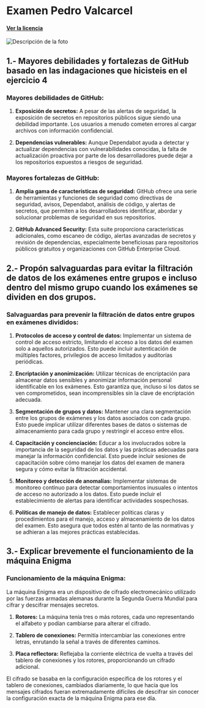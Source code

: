 # Examen Pedro Valcarcel
#### [Ver la licencia](https://github.com/SR2A/Pedro-Valcarcel/blob/main/Examen1/license.md)
![Descripción de la foto](https://comunicacion.intecca.uned.es/wp-content/uploads/2017/04/slide-caption-1b5.png)
## 1.- Mayores debilidades y fortalezas de GitHub basado en las indagaciones que hicisteis en el ejercicio 4
### Mayores debilidades de GitHub:
1. **Exposición de secretos:** A pesar de las alertas de seguridad, la exposición de secretos en repositorios públicos sigue siendo una debilidad importante. Los usuarios a menudo cometen errores al cargar archivos con información confidencial.
   
2. **Dependencias vulnerables:** Aunque Dependabot ayuda a detectar y actualizar dependencias con vulnerabilidades conocidas, la falta de actualización proactiva por parte de los desarrolladores puede dejar a los repositorios expuestos a riesgos de seguridad.

### Mayores fortalezas de GitHub:
1. **Amplia gama de características de seguridad:** GitHub ofrece una serie de herramientas y funciones de seguridad como directivas de seguridad, avisos, Dependabot, análisis de código, y alertas de secretos, que permiten a los desarrolladores identificar, abordar y solucionar problemas de seguridad en sus repositorios.

2. **GitHub Advanced Security:** Esta suite proporciona características adicionales, como escaneo de código, alertas avanzadas de secretos y revisión de dependencias, especialmente beneficiosas para repositorios públicos gratuitos y organizaciones con GitHub Enterprise Cloud.


## 2.- Propón salvaguardas para evitar la filtración de datos de los exámenes entre grupos e incluso dentro del mismo grupo cuando los exámenes se dividen en dos grupos. 

### Salvaguardas para prevenir la filtración de datos entre grupos en exámenes divididos:

1. **Protocolos de acceso y control de datos:** Implementar un sistema de control de acceso estricto, limitando el acceso a los datos del examen solo a aquellos autorizados. Esto puede incluir autenticación de múltiples factores, privilegios de acceso limitados y auditorías periódicas.

2. **Encriptación y anonimización:** Utilizar técnicas de encriptación para almacenar datos sensibles y anonimizar información personal identificable en los exámenes. Esto garantiza que, incluso si los datos se ven comprometidos, sean incomprensibles sin la clave de encriptación adecuada.

3. **Segmentación de grupos y datos:** Mantener una clara segmentación entre los grupos de exámenes y los datos asociados con cada grupo. Esto puede implicar utilizar diferentes bases de datos o sistemas de almacenamiento para cada grupo y restringir el acceso entre ellos.

4. **Capacitación y concienciación:** Educar a los involucrados sobre la importancia de la seguridad de los datos y las prácticas adecuadas para manejar la información confidencial. Esto puede incluir sesiones de capacitación sobre cómo manejar los datos del examen de manera segura y cómo evitar la filtración accidental.

5. **Monitoreo y detección de anomalías:** Implementar sistemas de monitoreo continuo para detectar comportamientos inusuales o intentos de acceso no autorizado a los datos. Esto puede incluir el establecimiento de alertas para identificar actividades sospechosas.

6. **Políticas de manejo de datos:** Establecer políticas claras y procedimientos para el manejo, acceso y almacenamiento de los datos del examen. Esto asegura que todos estén al tanto de las normativas y se adhieran a las mejores prácticas establecidas.


## 3.- Explicar brevemente el funcionamiento de la máquina Enigma

### Funcionamiento de la máquina Enigma:

La máquina Enigma era un dispositivo de cifrado electromecánico utilizado por las fuerzas armadas alemanas durante la Segunda Guerra Mundial para cifrar y descifrar mensajes secretos.

1. **Rotores:** La máquina tenía tres o más rotores, cada uno representando el alfabeto y podían cambiarse para alterar el cifrado.

2. **Tablero de conexiones:** Permitía intercambiar las conexiones entre letras, enrutando la señal a través de diferentes caminos.

3. **Placa reflectora:** Reflejaba la corriente eléctrica de vuelta a través del tablero de conexiones y los rotores, proporcionando un cifrado adicional.

El cifrado se basaba en la configuración específica de los rotores y el tablero de conexiones, cambiados diariamente, lo que hacía que los mensajes cifrados fueran extremadamente difíciles de descifrar sin conocer la configuración exacta de la máquina Enigma para ese día.
